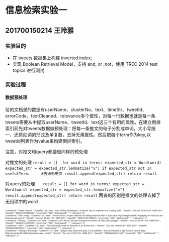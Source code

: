 # 信息检索实验一
## 201700150214 王玲雅

### 实验目的
* 在 tweets 数据集上构建 inverted index; 
* 实现 Boolean Retrieval Model，支持 and, or ,not，使用 TREC 2014 test topics 进行测试
### 实验过程
#### 数据预处理
   给的文档里的数据有userName、clusterNo、text、timeStr、tweetId、errorCode、textCleaned、relevance多个属性，对每一行数据也就是每一条tweets需要从中提取userName、tweetId、text这三个有用的属性。在建立倒排索引前先对tweets数据做预处理：把每一条推文的句子分割成单词，大小写统一，还原动词的形式及单复数，去掉无用属性。然后把每个term作为key,以tweetid列表作为value来构建倒排索引。
   
   注意，对推文和query都要做同样的预处理
   
   对推文的处理
   ` result = [] 
    for word in terms:
        expected_str = Word(word)
        expected_str = expected_str.lemmatize("v")
        if expected_str not in usefulTerm:     #去掉无用项
            result.append(expected_str)
    return result `
    
  对query的处理
    `    result = []
    for word in terms:
        expected_str = Word(word)
        expected_str = expected_str.lemmatize("v")
        result.append(expected_str)
    return result `
两者的区别是推文的处理去掉了无用项中的word

![处理前的初始推文格式](https://github.com/479136200/IR-experiments/blob/master/images/L%60HCF2RHTR_QO%40%60HG56AM%7D5.png)
